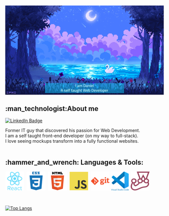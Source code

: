 ![alt text](githubprofile.jpg)
  <div id='about'>
    <h2>:man_technologist:About me</h1>
    <a href="https://www.linkedin.com/in/daniel-cohen-dc/">
    <img src="https://img.shields.io/badge/LinkedIn-blue?style=for-the-badge&logo=linkedin&logoColor=white" alt="LinkedIn Badge"/>
  </a>
    <br>
<p>
  Former IT guy that discovered his passion for Web Development.<br>
  I am a self taught front-end developer (on my way to full-stack).<br>
  I love seeing mockups transform into a fully functional websites.<br>
  <br>
  </p>
    </div>
<div id='skills'>
  <h2>:hammer_and_wrench: Languages & Tools:</h2>
  <p>
    <div>
  <img src="https://github.com/devicons/devicon/blob/master/icons/react/react-original-wordmark.svg" title="React" alt="React" width="60" height="60"/>&nbsp;
  <img src="https://github.com/devicons/devicon/blob/master/icons/css3/css3-plain-wordmark.svg"  title="CSS3" alt="CSS" width="60" height="60"/>&nbsp;
  <img src="https://github.com/devicons/devicon/blob/master/icons/html5/html5-original-wordmark.svg" title="HTML5" alt="HTML" width="60" height="60"/>&nbsp;
  <img src="https://github.com/devicons/devicon/blob/master/icons/javascript/javascript-original.svg" title="JavaScript" alt="JavaScript" width="60" height="60"/>&nbsp;
  <img src="https://github.com/devicons/devicon/blob/master/icons/git/git-plain-wordmark.svg" title="Git" **alt="Git" width="60" height="60"/>
  <img src="https://github.com/devicons/devicon/blob/master/icons/vscode/vscode-original-wordmark.svg" title="VSCode" **alt="VSCode" width="60" height="60"/>
  <img src="https://github.com/devicons/devicon/blob/master/icons/jest/jest-plain.svg" title="Jest" **alt="Jest" width="60" height="60"/>
</div>
  </p>
</div>
<br>

[![Top Langs](https://github-readme-stats.vercel.app/api/top-langs/?username=unartcs&layout=compact&theme=vision-friendly-dark)](https://github.com/unartcs/github-readme-stats)
